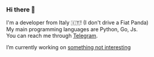### Hi there 👋

I'm a developer from Italy 🇮🇹! (I don't drive a Fiat Panda)  
My main programming languages are Python, Go, Js.  
You can reach me through [Telegram](https://t.me/cagavo).  

I’m currently working on [something not interesting](https://t.me/+op_I5-Nvm843NmI0)
